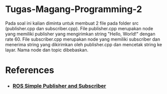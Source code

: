 # Tugas-Magang-Programming-2

Pada soal ini kalian diminta untuk membuat 2 file pada folder src (publisher.cpp dan subscriber.cpp). File publisher.cpp merupakan node yang memiliki publisher yang mengirimkan string "Hello, World!" dengan rate 60. File subscriber.cpp merupakan node yang memiliki subscriber dan menerima string yang dikirimkan oleh publisher.cpp dan mencetak string ke layar. Nama node dan topic dibebaskan.

# References
- ### [ROS Simple Publisher and Subscriber](http://wiki.ros.org/ROS/Tutorials/WritingPublisherSubscriber%28c%2B%2B%29)